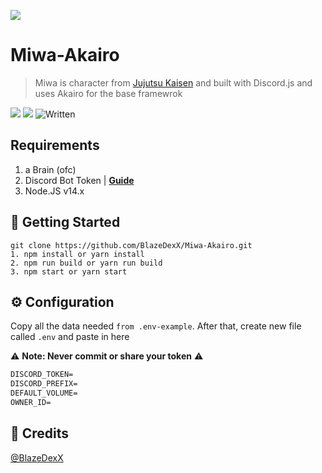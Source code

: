 <a href="https://github.com/BlazeDexX/Miwa-Akairo"> <img src="https://cdn.discordapp.com/avatars/791271223077109820/2df2155e7a2a6d25971f6bc5e59cbc65.png?size=4096"/></a>

# Miwa-Akairo
> Miwa is character from [Jujutsu Kaisen](https://jujutsu-kaisen.fandom.com/wiki/Kasumi_Miwa) and built with Discord.js and uses Akairo for the base framewrok


<a href="#"><img src="https://img.shields.io/github/license/BlazeDexX/Miwa-Akairo?style=plastic"/></a>
<a href="#"><img src="https://img.shields.io/github/stars/BlazeDexX/Miwa-Akairo?style=plastic"/></a>
![Written](https://camo.githubusercontent.com/a3544e8c62ffc6f9b9dfbbfe7e280b9d22db60ad526dee467542e88b020ad6f3/68747470733a2f2f62616467656e2e6e65742f62616467652f69636f6e2f747970657363726970743f69636f6e3d74797065736372697074266c6162656c)

## Requirements

1. a Brain (ofc)
2. Discord Bot Token | **[Guide](https://discordjs.guide/preparations/setting-up-a-bot-application.html#creating-your-bot)**
3. Node.JS v14.x

## 🚀 Getting Started
```
git clone https://github.com/BlazeDexX/Miwa-Akairo.git
1. npm install or yarn install
2. npm run build or yarn run build
3. npm start or yarn start
```

## ⚙️ Configuration
Copy all the data needed `from .env-example`. After that, create new file called `.env` and paste in here

⚠️ **Note: Never commit or share your token** ⚠️

```md
DISCORD_TOKEN=
DISCORD_PREFIX=
DEFAULT_VOLUME=
OWNER_ID=
```

## 📝 Credits
[@BlazeDexX](https://github.com/BlazeDexX)
